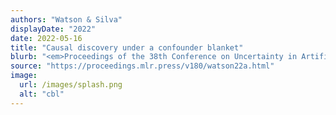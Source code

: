 ```yaml
---
authors: "Watson & Silva"
displayDate: "2022"
date: 2022-05-16
title: "Causal discovery under a confounder blanket"
blurb: "<em>Proceedings of the 38th Conference on Uncertainty in Artificial Intelligence</em>."
source: "https://proceedings.mlr.press/v180/watson22a.html"
image:
  url: /images/splash.png
  alt: "cbl"
---
```

